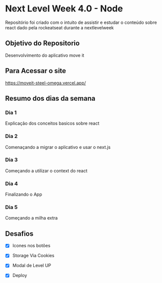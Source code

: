 # Next Level Week 4.0 - Node

Repositório foi criado com o intuito de assistir e estudar o conteúdo sobre react dado pela rockeatseat durante a nextlevelweek

## Objetivo do Repositorio

Desenvolvimento do aplicativo move it


## Para Acessar o site

https://moveit-steel-omega.vercel.app/



## Resumo dos dias da semana

### Dia 1

Explicação dos conceitos basicos sobre react

### Dia 2

Comenaçando a migrar o aplicativo e usar o next.js

### Dia 3

Começando a utilizar o context do react

### Dia 4

Finalizando o App

### Dia 5

Começando a milha extra

## Desafios

- [x] Icones nos botões
- [x] Storage Via Cookies
- [x] Modal de Level UP
- [x] Deploy

